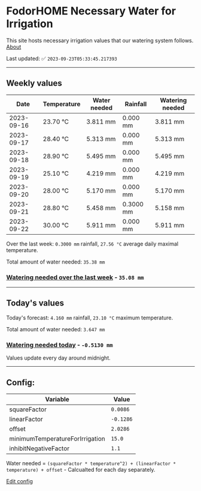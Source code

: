# FodorHOME Necessary Water for Irrigation

This site hosts necessary irrigation values that our watering system follows. [About](https://github.com/redyau/irrigation)

Last updated: ✅ `2023-09-23T05:33:45.217393`

---

## Weekly values

| Date | Temperature | Water needed | Rainfall | Watering needed |
|-----|-----|-----|-----|-----|
| 2023-09-16 | 23.70 °C | 3.811 mm | 0.000 mm | 3.811 mm |
| 2023-09-17 | 28.40 °C | 5.313 mm | 0.000 mm | 5.313 mm |
| 2023-09-18 | 28.90 °C | 5.495 mm | 0.000 mm | 5.495 mm |
| 2023-09-19 | 25.10 °C | 4.219 mm | 0.000 mm | 4.219 mm |
| 2023-09-20 | 28.00 °C | 5.170 mm | 0.000 mm | 5.170 mm |
| 2023-09-21 | 28.80 °C | 5.458 mm | 0.3000 mm | 5.158 mm |
| 2023-09-22 | 30.00 °C | 5.911 mm | 0.000 mm | 5.911 mm |


Over the last week: `0.3000 mm` rainfall, `27.56 °C` average daily maximal temperature.

Total amount of water needed: `35.38 mm`

### [Watering needed over the last week](lastweek.txt) - `35.08 mm`

---

## Today's values

Today's forecast: `4.160 mm` rainfall, `23.10 °C` maximum temperature.

Total amount of water needed: `3.647 mm`

### [Watering needed today](today.txt) - `-0.5130 mm`

Values update every day around midnight.

---

## Config:

| Variable | Value |
|-----|-----|
| squareFactor | `0.0086` |
| linearFactor | `-0.1286` |
| offset | `2.0286` |
| minimumTemperatureForIrrigation | `15.0` |
| inhibitNegativeFactor | `1.1` |

Water needed = `(squareFactor * temperature^2) + (linearFactor * temperature) + offset` - Calcualted for each day separately.

[Edit config](https://github.com/RedyAu/irrigation/edit/main/config.json)
